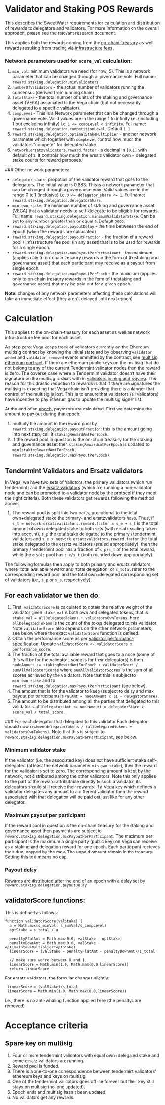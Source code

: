 # Validator and Staking POS Rewards
This describes the SweetWater requirements for calculation and distribution of rewards to delegators and validators. For more information on the overall approach, please see the relevant research document.

This applies both the rewards coming from the [on-chain-treasury](0055-on-chain-treasury.md) as well rewards resulting from trading via [infrastructure fees](0029-fees.md). 

### Network parameters used for `score_val` calculation:
1. `min_val`: minimum validators we need (for now, 5). This is a network parameter that can be changed through a governance vote. Full name: `reward.staking.delegation.minValidators`.
1. `numberOfValidators` - the actual number of validators running the consensus (derived from running chain)
1. `totalStake` - the total number of units of the staking and governance asset (VEGA) associated to the Vega chain (but not necessarily delegated to a specific validator).
1. `compLevel` - This is a Network parameter that can be changed through a governance vote. Valid values are in the range 1 to infinity i.e. (including 1 but excluding infinity) i.e. `1 <= compLevel < infinity`. Full name: `reward.staking.delegation.competitionLevel`. Default `1.1`.
1. `reward.staking.delegation.optimalStakeMultiplier` - another network parameter which together with `compLevel` control how much the validators "compete" for delegated stake. 
1. `network.ersatzvalidators.reward.factor` - a decimal in `[0,1]` with default of `1`. It controls how much the ersatz validator own + delegated stake counts for reward purposes. 

### Other network parameters: 
- `delegator_share`: propotion of the validator reward that goes to the delegators. The initial value is 0.883. This is a network parameter that can be changed through a governance vote. Valid values are in the range 0 to 1 (inclusive) i.e. `0 <= delegator_share <= 1`. Full name: `reward.staking.delegation.delegatorShare`.
- `min_own_stake`: the minimum number of staking and governance asset (VEGA) that a validator needs to self-delegate to be eligible for rewards. Full name: `reward.staking.delegation.minimumValidatorStake`. Can be set to any number greater than or equal `0`. Default `3000`.   
- `reward.staking.delegation.payoutDelay` - the time betweeen the end of epoch (when the rewards are calculated)  
- `reward.staking.delegation.payoutFraction` - the fraction of a reward pool / infrastructure fee pool (in any asset) that is to be used for rewards for a single epoch.
- `reward.staking.delegation.maxPayoutPerParticipant` - the maximum (applies only to on-chain tresaury rewards in the form of thestaking and governance asset) that each participant may receive as a payout from single epoch. 
- `reward.staking.delegation.maxPayoutPerEpoch` - the maximum (applies only to on-chain tresaury rewards in the form of thestaking and governance asset) that may be paid out for a given epoch.


**Note**: changes of any network parameters affecting these calculations will take an immediate effect (they aren't delayed until next epoch).

# Calculation
This applies to the on-chain-treasury for each asset as well as network infrastructure fee pool for each asset. 

As step *zero*: Vega keeps track of validators currently on the Ethereum multisig contract by knowing the initial state and by observing `validator added` and `validator removed` events emmitted by the contract, see [multisig ethereum contract](0030-multisig_control_spec.md).
If there are ethereum public keys on the multisig that do not belong to any of the current Tendermint validator nodes then the reward is zero. 
The obverse case where a Tendermint validator doesn't have their signature on the multisig is dealt with in [validators joining and leaving](0000-validators-chosen-by-stake.md).
The reason for this drastic reduction to rewards is that if there are signatures the multisig is expecting that Vega chain isn't providing there is a danger that control of the multisig is lost. 
This is to ensure that validators (all validators) have incentive to pay Etherum gas to update the multisig signer list.  

At the end of an [epoch](./0050-epochs.md), payments are calculated. First we determine the amount to pay out during that epoch: 
1. multiply the amount in the reward pool by `reward.staking.delegation.payoutFraction`; this is the amount going into next step, call it `stakingRewardAmtForEpoch`.
1. If the reward pool in question is the on-chain treasury for the staking and governance asset then `stakingRewardAmtForEpoch` is updated to `min(stakingRewardAmtForEpoch, reward.staking.delegation.maxPayoutPerEpoch)`. 

## Tendermint Validators and Ersatz validators
 In Vega, we have two sets of Validtors, the primary validators (which run tendermint) and the [ersatz validators](0000-validators-chosen-by-stake.md) (which are running a non-validator node and can be promoted to a validator node by the protocol if they meet the right criteria). 
 Both these validators get rewards following the method above:
 1. The reward pool is split into two parts, propotional to the total own+delegated stake the primary- and ersatzvalidators have. 
 Thus, if `s_t = network.ersatzvalidators.reward.factor x s_e + s_t` is the total amount of own+delegated stake to both sets (with ersatz scaling taken into account), `s_p` the total stake delegated to the primary / tendermint validators and `s_e x network.ersatzvalidators.reward.factor` the total stake delegated to the ersatz validators (scaled appropriately), then the primary / tendermint pool has a fraction of `s_p/s_t` of the total reward, while the ersatz pool has `s_e/s_t` (both rounded down appropriately).

 The following formulas then apply to both primary and ersatz validators, where 'total available reward' and 'total delegation' or `s_total` refer to the corresponding reward pool and the total own+delegated corresponding set of validators (i.e., `s_p` or `s_e`, respectively). 


## For each validator we then do:
1. First, `validatorScore` is calculated to obtain the relative weight of the validator given `stake_val` is  both own and delegated tokens, that is `stake_val = allDelegatedTokens + validatorsOwnTokens`. 
Here `allDelegatedTokens` is the count of the tokes delegated to this validator. 
Note `validatorScore` also depends on the other network parameters, see below where the exact `validatorScore` function is defined.  
1. Obtain the performance score as per [validator performance specification](0064-validator-performance-based-rewards.md). Update `validatorScore <- validatorScore x performance_score`. 
1. The fraction of the total available reward that goes to a node (some of this will be for the validator , some is for their delegators) is then `nodeAmount := stakingRewardAmtForEpoch x validatorScore / sumAllValidatorScores` where `sumAllValidatorScores` is the sum of all scores achieved by the validators. Note that this is subject to `min_own_stake` and to `reward.staking.delegation.maxPayoutPerParticipant` (see below).
1. The amount that is for the validator to keep (subject to delay and max payout per participant) is
`valAmt = nodeAmount x (1 - delegatorShare)`. 
1. The amount to be distributed among all the parties that delegated to this validator is `allDelegatorsAmt := nodeAmount x delegatorShare x score_val / total_score`.  

### For each delegator that delegated to this validator
Each delegator should now recieve `delegatorTokens / (allDelegatedTokens + validatorsOwnTokens)`. 
Note that this is subject to `reward.staking.delegation.maxPayoutPerParticipant`, see below. 

### Minimum validator stake 
If the validator (i.e. the associated key) does not have sufficient stake self-delegated (at least the network parameter `min_own_stake`), then the reward for the validator is set to zero. The corresponding amount is kept by the network, not distributed among the other validators. Note this only applies to the part of the reward attributable directly to such a validator, its delegators should still receive their rewards. If a Vega key which defines a validator delegates any amount to a different validator then the reward associated with that delegation will be paid out just like for any other delegator.

### Maximum payout per participant
If the reward pool in question is the on-chain treasury for the staking and governance asset then payments are subject to `reward.staking.delegation.maxPayoutPerParticipant`. 
The maximum per participant is the maximum a single party (public key) on Vega can receive as a staking and delegation reward for one epoch. Each participant recieves their due, capped by the max. The unpaid amount remain in the treasury.
Setting this to `0` means no cap.

### Payout delay
Rewards are distributed after the end of an epoch with a delay set by `reward.staking.delegation.payoutDelay` 

## validatorScore functions:

This is defined as follows: 
```
function validatorScore(valStake) { 
  a = Math.max(s_minVal, s_numVal/s_compLevel)
  optStake = s_total / a
  
  penaltyFlatAmt = Math.max(0.0, valStake - optStake)
  penaltyDownAmt = Math.max(0.0, valStake - optimalStakeMultiplier*optStake)
  linearScore = (valStake - penaltyFlatAmt - penaltyDownAmt)/s_total

  // make sure we're between 0 and 1.
  linearScore = Math.min(1.0, Math.max(0.0,linearScore))
  return linearScore
```

For ersatz validators, the formular changes slightly:
```
 linearScore = (valStake)/s_total
 linearScore = Math.min(1.0, Math.max(0.0,linearScore))
```
i.e., there is no anti-whaling function applied here (the penaltys are removed)


# Acceptance criteria

## Spare key on multisig
1. Four or more tendermint validators with equal own+delegated stake and some ersatz validators are running.
1. Reward pool is funded.
1. There is a one-to-one correspondence between tendermint validators' ethereum keys and keys on multisig.
1. One of the tendermint validators goes offline forever but their key still stays on multisig (no-one updated).
1. Epoch ends and multisig hasn't been updated.
1. No validators get any rewards.
